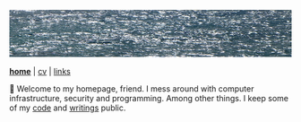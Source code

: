 ![sea](sea.jpg)

[**home**](README.md) | [cv](cv.md) | [links](links.md)

👋 Welcome to my homepage, friend. I mess around with computer infrastructure, security and programming. Among other things. I keep some of my [code](https://github.com/jreisinger) and [writings](https://jreisinger.blogspot.com) public.
